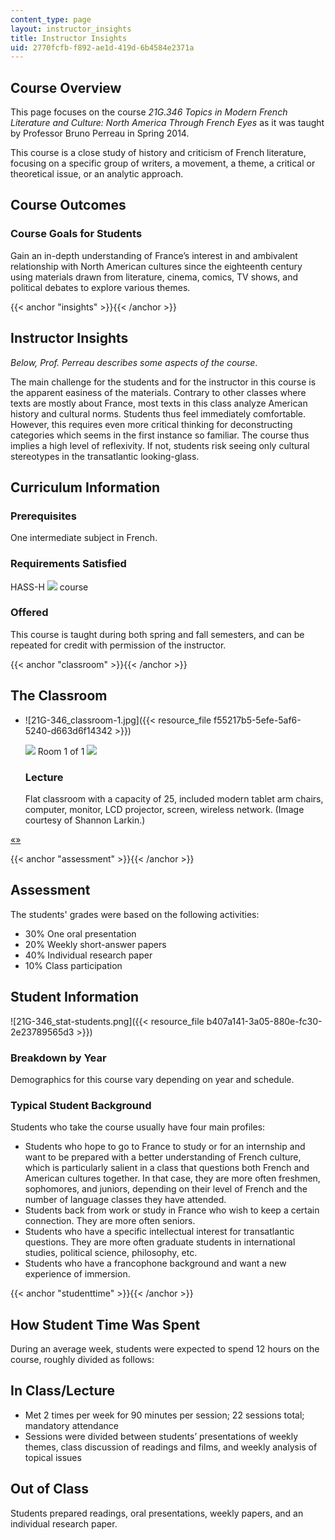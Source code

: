 ```yaml
---
content_type: page
layout: instructor_insights
title: Instructor Insights
uid: 2770fcfb-f892-ae1d-419d-6b4584e2371a
---
```


Course Overview
---------------

This page focuses on the course _21G.346 Topics in Modern French Literature and Culture: North America Through French Eyes_ as it was taught by Professor Bruno Perreau in Spring 2014.

This course is a close study of history and criticism of French literature, focusing on a specific group of writers, a movement, a theme, a critical or theoretical issue, or an analytic approach.

Course Outcomes
---------------

### Course Goals for Students

Gain an in-depth understanding of France’s interest in and ambivalent relationship with North American cultures since the eighteenth century using materials drawn from literature, cinema, comics, TV shows, and political debates to explore various themes.

{{< anchor "insights" >}}{{< /anchor >}}

Instructor Insights
-------------------

_Below, Prof. Perreau describes some aspects of the course_.

The main challenge for the students and for the instructor in this course is the apparent easiness of the materials. Contrary to other classes where texts are mostly about France, most texts in this class analyze American history and cultural norms. Students thus feel immediately comfortable. However, this requires even more critical thinking for deconstructing categories which seems in the first instance so familiar. The course thus implies a high level of reflexivity. If not, students risk seeing only cultural stereotypes in the transatlantic looking-glass.

Curriculum Information
----------------------

### Prerequisites

One intermediate subject in French.

### Requirements Satisfied

HASS-H ![](/images/educator/icon-question-hass-h.png) course

### Offered

This course is taught during both spring and fall semesters, and can be repeated for credit with permission of the instructor.

{{< anchor "classroom" >}}{{< /anchor >}}

The Classroom
-------------

*   ![21G-346_classroom-1.jpg]({{< resource_file f55217b5-5efe-5af6-5240-d663d6f14342 >}})
    
    ![](/images/educator/classroom_prev_dim.png) Room 1 of 1 ![](/images/educator/classroom_next_dim.png)
    
    ### Lecture
    
    Flat classroom with a capacity of 25, included modern tablet arm chairs, computer, monitor, LCD projector, screen, wireless network. (Image courtesy of Shannon Larkin.)
    

[«](#)[»](#)

{{< anchor "assessment" >}}{{< /anchor >}}

Assessment
----------

The students' grades were based on the following activities:

- 30% One oral presentation
- 20% Weekly short-answer papers
- 40% Individual research paper
- 10% Class participation

Student Information
-------------------

![21G-346_stat-students.png]({{< resource_file b407a141-3a05-880e-fc30-2e23789565d3 >}})

### Breakdown by Year

Demographics for this course vary depending on year and schedule.

### Typical Student Background

Students who take the course usually have four main profiles:

*   Students who hope to go to France to study or for an internship and want to be prepared with a better understanding of French culture, which is particularly salient in a class that questions both French and American cultures together. In that case, they are more often freshmen, sophomores, and juniors, depending on their level of French and the number of language classes they have attended.
*   Students back from work or study in France who wish to keep a certain connection. They are more often seniors.
*   Students who have a specific intellectual interest for transatlantic questions. They are more often graduate students in international studies, political science, philosophy, etc.
*   Students who have a francophone background and want a new experience of immersion.

{{< anchor "studenttime" >}}{{< /anchor >}}

How Student Time Was Spent
--------------------------

During an average week, students were expected to spend 12 hours on the course, roughly divided as follows:

In Class/Lecture
----------------

*   Met 2 times per week for 90 minutes per session; 22 sessions total; mandatory attendance
*   Sessions were divided between students’ presentations of weekly themes, class discussion of readings and films, and weekly analysis of topical issues

Out of Class
------------

Students prepared readings, oral presentations, weekly papers, and an individual research paper.